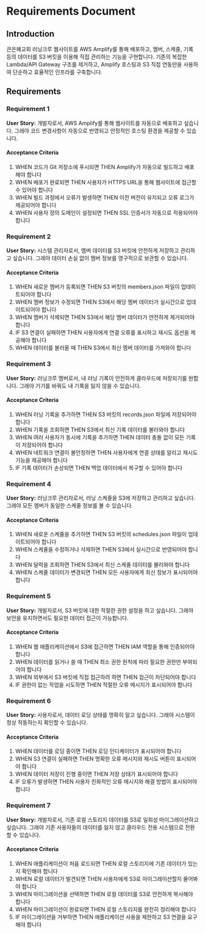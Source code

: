 # Requirements Document

## Introduction

큰은혜교회 러닝크루 웹사이트를 AWS Amplify를 통해 배포하고, 멤버, 스케줄, 기록 등의 데이터를 S3 버킷을 이용해 직접 관리하는 기능을 구현합니다. 기존의 복잡한 Lambda/API Gateway 구조를 제거하고, Amplify 호스팅과 S3 직접 연동만을 사용하여 단순하고 효율적인 인프라를 구축합니다.

## Requirements

### Requirement 1

**User Story:** 개발자로서, AWS Amplify를 통해 웹사이트를 자동으로 배포하고 싶습니다. 그래야 코드 변경사항이 자동으로 반영되고 안정적인 호스팅 환경을 제공할 수 있습니다.

#### Acceptance Criteria

1. WHEN 코드가 Git 저장소에 푸시되면 THEN Amplify가 자동으로 빌드하고 배포해야 합니다
2. WHEN 배포가 완료되면 THEN 사용자가 HTTPS URL을 통해 웹사이트에 접근할 수 있어야 합니다
3. WHEN 빌드 과정에서 오류가 발생하면 THEN 이전 버전이 유지되고 오류 로그가 제공되어야 합니다
4. WHEN 사용자 정의 도메인이 설정되면 THEN SSL 인증서가 자동으로 적용되어야 합니다

### Requirement 2

**User Story:** 시스템 관리자로서, 멤버 데이터를 S3 버킷에 안전하게 저장하고 관리하고 싶습니다. 그래야 데이터 손실 없이 멤버 정보를 영구적으로 보관할 수 있습니다.

#### Acceptance Criteria

1. WHEN 새로운 멤버가 등록되면 THEN S3 버킷의 members.json 파일이 업데이트되어야 합니다
2. WHEN 멤버 정보가 수정되면 THEN S3에서 해당 멤버 데이터가 실시간으로 업데이트되어야 합니다
3. WHEN 멤버가 삭제되면 THEN S3에서 해당 멤버 데이터가 안전하게 제거되어야 합니다
4. IF S3 연결이 실패하면 THEN 사용자에게 연결 오류를 표시하고 재시도 옵션을 제공해야 합니다
5. WHEN 데이터를 불러올 때 THEN S3에서 최신 멤버 데이터를 가져와야 합니다

### Requirement 3

**User Story:** 러닝크루 멤버로서, 내 러닝 기록이 안전하게 클라우드에 저장되기를 원합니다. 그래야 기기를 바꿔도 내 기록을 잃지 않을 수 있습니다.

#### Acceptance Criteria

1. WHEN 러닝 기록을 추가하면 THEN S3 버킷의 records.json 파일에 저장되어야 합니다
2. WHEN 기록을 조회하면 THEN S3에서 최신 기록 데이터를 불러와야 합니다
3. WHEN 여러 사용자가 동시에 기록을 추가하면 THEN 데이터 충돌 없이 모든 기록이 저장되어야 합니다
4. WHEN 네트워크 연결이 불안정하면 THEN 사용자에게 연결 상태를 알리고 재시도 기능을 제공해야 합니다
5. IF 기록 데이터가 손상되면 THEN 백업 데이터에서 복구할 수 있어야 합니다

### Requirement 4

**User Story:** 러닝크루 관리자로서, 러닝 스케줄을 S3에 저장하고 관리하고 싶습니다. 그래야 모든 멤버가 동일한 스케줄 정보를 볼 수 있습니다.

#### Acceptance Criteria

1. WHEN 새로운 스케줄을 추가하면 THEN S3 버킷의 schedules.json 파일이 업데이트되어야 합니다
2. WHEN 스케줄을 수정하거나 삭제하면 THEN S3에서 실시간으로 반영되어야 합니다
3. WHEN 달력을 조회하면 THEN S3에서 최신 스케줄 데이터를 불러와야 합니다
4. WHEN 스케줄 데이터가 변경되면 THEN 모든 사용자에게 최신 정보가 표시되어야 합니다

### Requirement 5

**User Story:** 개발자로서, S3 버킷에 대한 적절한 권한 설정을 하고 싶습니다. 그래야 보안을 유지하면서도 필요한 데이터 접근이 가능합니다.

#### Acceptance Criteria

1. WHEN 웹 애플리케이션에서 S3에 접근하면 THEN IAM 역할을 통해 인증되어야 합니다
2. WHEN 데이터를 읽거나 쓸 때 THEN 최소 권한 원칙에 따라 필요한 권한만 부여되어야 합니다
3. WHEN 외부에서 S3 버킷에 직접 접근하려 하면 THEN 접근이 차단되어야 합니다
4. IF 권한이 없는 작업을 시도하면 THEN 적절한 오류 메시지가 표시되어야 합니다

### Requirement 6

**User Story:** 사용자로서, 데이터 로딩 상태를 명확히 알고 싶습니다. 그래야 시스템이 정상 작동하는지 확인할 수 있습니다.

#### Acceptance Criteria

1. WHEN 데이터를 로딩 중이면 THEN 로딩 인디케이터가 표시되어야 합니다
2. WHEN S3 연결이 실패하면 THEN 명확한 오류 메시지와 재시도 버튼이 표시되어야 합니다
3. WHEN 데이터 저장이 진행 중이면 THEN 저장 상태가 표시되어야 합니다
4. IF 오류가 발생하면 THEN 사용자 친화적인 오류 메시지와 해결 방법이 표시되어야 합니다

### Requirement 7

**User Story:** 개발자로서, 기존 로컬 스토리지 데이터를 S3로 일회성 마이그레이션하고 싶습니다. 그래야 기존 사용자들의 데이터를 잃지 않고 클라우드 전용 시스템으로 전환할 수 있습니다.

#### Acceptance Criteria

1. WHEN 애플리케이션이 처음 로드되면 THEN 로컬 스토리지에 기존 데이터가 있는지 확인해야 합니다
2. WHEN 로컬 데이터가 발견되면 THEN 사용자에게 S3로 마이그레이션할지 물어봐야 합니다
3. WHEN 마이그레이션을 선택하면 THEN 로컬 데이터를 S3로 안전하게 복사해야 합니다
4. WHEN 마이그레이션이 완료되면 THEN 로컬 스토리지를 완전히 정리해야 합니다
5. IF 마이그레이션을 거부하면 THEN 애플리케이션 사용을 제한하고 S3 연결을 요구해야 합니다